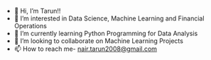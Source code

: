 - 👋 Hi, I’m Tarun!!
- 👀 I’m interested in Data Science, Machine Learning and Financial Operations
- 🌱 I’m currently learning Python Programming for Data Analysis
- 💞️ I’m looking to collaborate on Machine Learning Projects
- 📫 How to reach me- nair.tarun2008@gmail.com

<!---
nairtarun2008/nairtarun2008 is a ✨ special ✨ repository because its `README.md` (this file) appears on your GitHub profile.
You can click the Preview link to take a look at your changes.
--->
